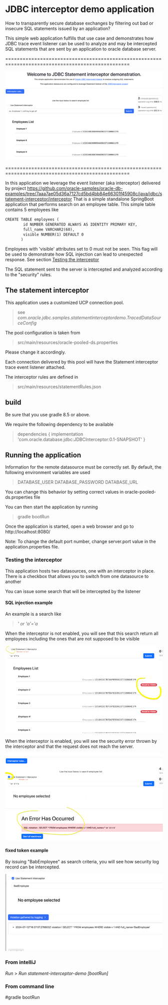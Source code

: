 # JDBC interceptor demo application

How to transparently secure database exchanges by filtering out bad or insecure SQL statements
issued by an application?

This simple web application fulfills that use case and demonstrates how JDBC trace event listener
can be used to analyze and may be intercepted SQL statements that are sent by an application
to oracle database server. 

=================================================================================================

![Screenshot of a demo application](assets/img/demoapp.png)

=================================================================================================

In this application we leverage the event listener (aka interceptor) delivered by project
https://github.com/oracle-samples/oracle-db-examples/tree/7aaa7ae05d36a7127cd5bd4bb84e66301f45908c/java/jdbc/statement-interceptor/interceptor
That is a simple standalone SpringBoot application that performs search
on an employee table. This simple table contains 5 employees like

```oracle-sql
CREATE TABLE employees (
        id NUMBER GENERATED ALWAYS AS IDENTITY PRIMARY KEY,
        full_name VARCHAR2(60),
        visible NUMBER(1) DEFAULT 0
       )
```

Employees with 'visible' attributes set to 0 must not be seen. This flag will be 
used to demonstrate how SQL injection can lead to unexpected response.
See section [Testing the interceptor]()

The SQL statement sent to the server is intercepted and analyzed according to the "security" rules.

## The statement interceptor

This application uses a customized UCP connection pool.
> see _com.oracle.jdbc.samples.statementinterceptordemo.TracedDataSourceConfig_


The pool configuration is taken from
> src/main/resources/oracle-pooled-ds.properties

Please change it accordingly.

Each connection delivered by this pool will have the Statement
interceptor trace event listener attached. 

The interceptor rules are defined in 
> src/main/resources/statementRules.json

## build 

Be sure that you use gradle 8.5 or above.

We require the following dependency to be available

>dependencies {
>    implementation 'com.oracle.database.jdbc:JDBCInterceptor:0.1-SNAPSHOT'
>}

## Running the application

Information for the remote datasource must be correctly set.
By default, the following environment variables are used
> DATABASE_USER
> DATABASE_PASSWORD 
> DATABASE_URL

You can change this behavior by setting correct values in oracle-pooled-ds.properties file 

You can then start the application by running
> gradle bootRun

Once the application is started, open a web browser and go to
http://localhost:8080/

Note: 
    To change the default port number, change server.port value in the 
    application.properties file.

### Testing the interceptor
This application hosts two datasources, one with an interceptor in place.
There is a checkbox that allows you to switch from one datasource to another


You can issue some search that will be intercepted by the listener

#### SQL injection example
An example is a search like 
>_' or 'a'='a_

When the interceptor is not enabled, you will see that this search return all 
employees including the ones that are not supposed to be visible 

![SQL injection not intercepted](assets/img/injection_1.png)

When the interceptor is enabled, you will see the security error thrown
by the interceptor and that the request does not reach the server.

![SQL injection not intercepted](assets/img/injection_2.png)

#### fixed token example

By issuing "BabEmployee" as search criteria, you will see how security log record can be intercepted.

![token sample](assets/img/token_1.png)

### From intelliJ 
_Run_ > _Run statement-interceptor-demo [bootRun]_ 
### From command line
#gradle bootRun
